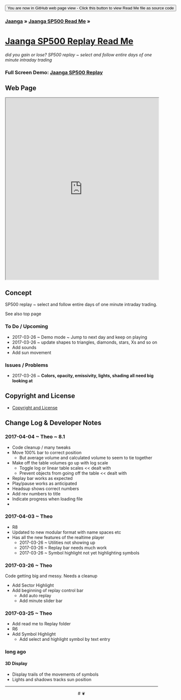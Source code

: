 
<span style=display:none; >[You are now in a GitHub source code view - click this button to view this read me file as a web page]( https://jaanga.github.io/sp500/sp500-replay/ "View file as a web page." ) </span>
<div><input type=button value='You are now in GitHub web page view - Click this button to view Read Me file as source code' onclick=window.location.href='https://github.com/jaanga/sp500/sp500-replay/'; /></div>

### [Jaanga]( https://jaanga.github.io/ ) &raquo; [Jaanga SP500 Read Me]( https://jaanga.github.io/sp500/index.html ) &raquo;

[Jaanga SP500 Replay Read Me]( http://jaanga.github.io/sp500/index.html#sp500-replay/README.md )
===
_did you gain or lose? SP500 replay ~ select and follow entire days of one minute intraday trading_


### Full Screen Demo: [Jaanga SP500 Replay ]( https://jaanga.github.io/sp500/sp500-replay/ )
<!--
### Full Screen Demo: [Jaanga SP500 Replay Dev ]( https://jaanga.github.io/sp500/sp500-replay/dev/ )
-->

## Web Page

<iframe src="https://jaanga.github.io/sp500/sp500-replay/index.html" width=100% height=600px ></iframe>


## Concept

SP500 replay ~ select and follow entire days of one minute intraday trading.

See also top page

<!---
### Mission
a statement of a rationale, applicable now as well as in the future
### Vision
 a descriptive picture of a desired future state
## Usage Notes
-->

### To Do / Upcoming

* 2017-03-26 ~ Demo mode ~ Jump to next day and keep on playing
* 2017-03-26 ~ update shapes to triangles, diamonds, stars, Xs and so on
* Add sounds
* Add sun movement


### Issues / Problems

* 2017-03-26 ~ ****Colors, opacity, emissivity, lights, shading all need big looking at****


## Copyright and License

* [Copyright and License]( https://jaanga.github.io/#https://jaanga.github.io/jaanga-copyright-and-mit-license.md )


## Change Log & Developer Notes


### 2017-04-04 ~ Theo ~ 8.1

* Code cleanup / many tweaks
* Move 100% bar to correct position
	* But average volume and calculated volume to seem to tie together
* Make off the table volumes go up with log scale
	* Toggle log or linear table scales  << dealt with
	* Prevent objects from going off the table  << dealt with
* Replay bar works as expected
* Play/pause works as anticipated
* Headsup shows correct numbers
* Add rev numbers to title
* Indicate progress when loading file
*

### 2017-04-03 ~ Theo

* R8
* Updated to new modular format with name spaces etc
* Has all the new features of the realtime player
	* 2017-03-26 ~ Utilities not showing up
	* 2017-03-26 ~ Replay bar needs much work
	* 2017-03-26 ~ Symbol highlight not yet highlighting symbols

### 2017-03-26 ~ Theo

Code getting big and messy. Needs a cleanup

* Add Sector Highlight
* Add beginning of replay control bar
	* Add auto replay
	* Add minute slider bar
### 2017-03-25 ~ Theo


* Add read me to Replay folder
* R6
* Add Symbol Highlight
	* Add select and highlight symbol by text entry


### long ago

#### 3D Display
* Display trails of the movements of symbols
* Lights and shadows tracks sun position

***

<center title="dingbat" >
# <a href=javascript:window.scrollTo(0,0); style=text-decoration:none; >❦</a>
</center>


